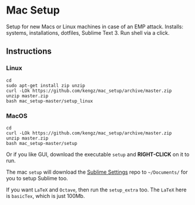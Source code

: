 # Mac Setup
Setup for new Macs or Linux machines in case of an EMP attack. Installs: systems, installations, dotfiles, Sublime Text 3. Run shell via a click.


## Instructions

### Linux
```shell
cd
sudo apt-get install zip unzip
curl -LOk https://github.com/kengz/mac_setup/archive/master.zip
unzip master.zip
bash mac_setup-master/setup_linux
```

### MacOS
```shell
cd
curl -LOk https://github.com/kengz/mac_setup/archive/master.zip
unzip master.zip
bash mac_setup-master/setup
```

Or if you like GUI, download the executable `setup` and **RIGHT-CLICK** on it to run. 

The mac `setup` will download the [Sublime Settings](https://github.com/kengz/sublime_settings) repo to `~/Documents/` for you to setup Sublime too.

If you want `LaTeX` and `Octave`, then run the `setup_extra` too. The `LaTeX` here is `basicTex`, which is just 100Mb.
